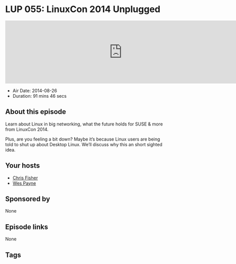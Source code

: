 # LUP 055: LinuxCon 2014 Unplugged

<iframe src="https://player.fireside.fm/v2/RUkczH-V+3MhdMudO?theme=dark" width="740" height="200" frameborder="0" scrolling="no"></iframe>

* Air Date: 2014-08-26
* Duration: 91 mins 46 secs

## About this episode

Learn about Linux in big networking, what the future holds for SUSE & more from LinuxCon 2014.

Plus, are you feeling a bit down? Maybe it’s because Linux users are being told to shut up about Desktop Linux. We’ll discuss why this an short sighted idea.

## Your hosts
* [Chris Fisher](https://linuxunplugged.com/hosts/chrislas)
* [Wes Payne](https://linuxunplugged.com/hosts/wes)

## Sponsored by

None



## Episode links

None



## Tags

